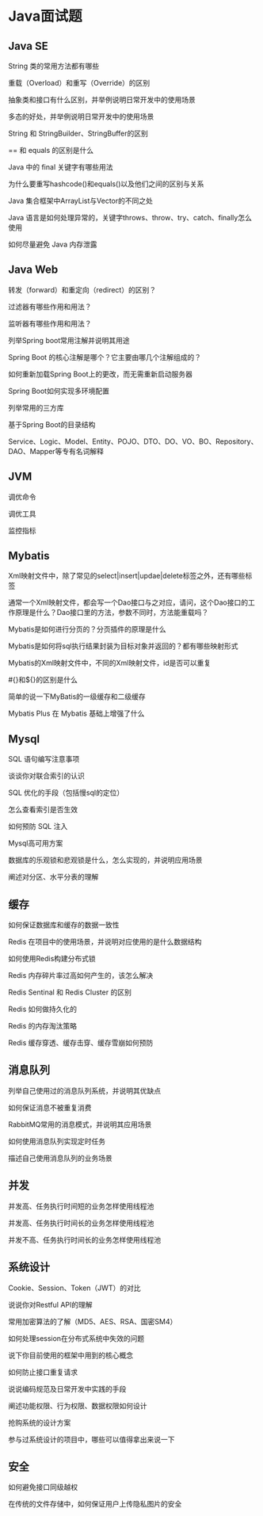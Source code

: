 # Java面试题

## Java SE

String 类的常用方法都有哪些

重载（Overload）和重写（Override）的区别

抽象类和接口有什么区别，并举例说明日常开发中的使用场景

多态的好处，并举例说明日常开发中的使用场景

String 和 StringBuilder、StringBuffer的区别

== 和 equals 的区别是什么

Java 中的 final 关键字有哪些用法

为什么要重写hashcode()和equals()以及他们之间的区别与关系

Java 集合框架中ArrayList与Vector的不同之处

Java 语言是如何处理异常的，关键字throws、throw、try、catch、finally怎么使用

如何尽量避免 Java 内存泄露

## Java Web

转发（forward）和重定向（redirect）的区别？

过滤器有哪些作用和用法？

监听器有哪些作用和用法？

列举Spring boot常用注解并说明其用途

Spring Boot 的核心注解是哪个？它主要由哪几个注解组成的？

如何重新加载Spring Boot上的更改，而无需重新启动服务器

Spring Boot如何实现多环境配置

列举常用的三方库

基于Spring Boot的目录结构

Service、Logic、Model、Entity、POJO、DTO、DO、VO、BO、Repository、DAO、Mapper等专有名词解释

## JVM

调优命令

调优工具

监控指标

## Mybatis

Xml映射文件中，除了常见的select|insert|updae|delete标签之外，还有哪些标签

通常一个Xml映射文件，都会写一个Dao接口与之对应，请问，这个Dao接口的工作原理是什么？Dao接口里的方法，参数不同时，方法能重载吗？

Mybatis是如何进行分页的？分页插件的原理是什么

Mybatis是如何将sql执行结果封装为目标对象并返回的？都有哪些映射形式

Mybatis的Xml映射文件中，不同的Xml映射文件，id是否可以重复

#{}和${}的区别是什么

简单的说一下MyBatis的一级缓存和二级缓存

Mybatis Plus 在 Mybatis 基础上增强了什么

## Mysql

SQL 语句编写注意事项

谈谈你对联合索引的认识

SQL 优化的手段（包括慢sql的定位）

怎么查看索引是否生效

如何预防 SQL 注入

Mysql高可用方案

数据库的乐观锁和悲观锁是什么，怎么实现的，并说明应用场景

阐述对分区、水平分表的理解

## 缓存

如何保证数据库和缓存的数据一致性

Redis 在项目中的使用场景，并说明对应使用的是什么数据结构

如何使用Redis构建分布式锁

Redis 内存碎片率过高如何产生的，该怎么解决

Redis Sentinal 和 Redis Cluster 的区别

Redis 如何做持久化的

Redis 的内存淘汰策略

Redis 缓存穿透、缓存击穿、缓存雪崩如何预防

## 消息队列

列举自己使用过的消息队列系统，并说明其优缺点

如何保证消息不被重复消费

RabbitMQ常用的消息模式，并说明其应用场景

如何使用消息队列实现定时任务

描述自己使用消息队列的业务场景

## 并发

并发高、任务执行时间短的业务怎样使用线程池

并发高、任务执行时间长的业务怎样使用线程池

并发不高、任务执行时间长的业务怎样使用线程池

## 系统设计

Cookie、Session、Token（JWT）的对比

说说你对Restful API的理解

常用加密算法的了解（MD5、AES、RSA、国密SM4）

如何处理session在分布式系统中失效的问题

说下你目前使用的框架中用到的核心概念

如何防止接口重复请求

说说编码规范及日常开发中实践的手段

阐述功能权限、行为权限、数据权限如何设计

抢购系统的设计方案

参与过系统设计的项目中，哪些可以值得拿出来说一下

## 安全

如何避免接口同级越权

在传统的文件存储中，如何保证用户上传隐私图片的安全
